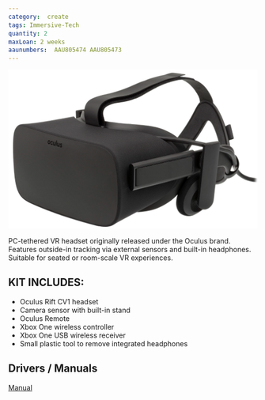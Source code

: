 ```yaml
---
category:  create
tags: Immersive-Tech
quantity: 2
maxLoan: 2 weeks
aaunumbers:  AAU805474 AAU805473
---
```

![Headset RiftCV1 PC](/assets/images/equip/rift1.png)

PC-tethered VR headset originally released under the Oculus brand. Features outside-in tracking via external sensors and built-in headphones. Suitable for seated or room-scale VR experiences.
## KIT INCLUDES:
-  Oculus Rift CV1 headset
- Camera sensor with built-in stand
- Oculus Remote
- Xbox One wireless controller
- Xbox One USB wireless receiver
- Small plastic tool to remove integrated headphones

## Drivers / Manuals
[Manual](https://www.manualslib.com/manual/1335619/Oculus-Vr-Oculus-Rift.html)



